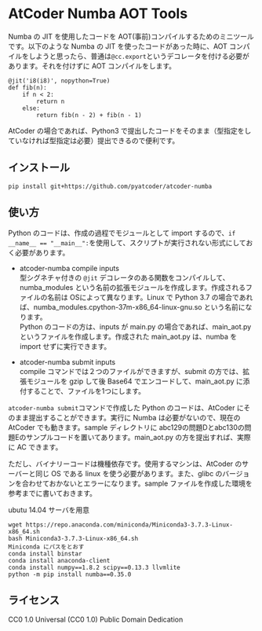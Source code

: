 # AtCoder Numba AOT Tools

Numba の JIT を使用したコードを AOT(事前)コンパイルするためのミニツールです。以下のような Numba の JIT を使ったコードがあった時に、AOT コンパイルをしようと思ったら、普通は`@cc.export`というデコレータを付ける必要があります。それを付けずに AOT コンパイルをします。

```
@jit('i8(i8)', nopython=True)
def fib(n):
    if n < 2:
        return n
    else:
        return fib(n - 2) + fib(n - 1)
```

AtCoder の場合であれば、Python3 で提出したコードをそのまま（型指定をしていなければ型指定は必要）提出できるので便利です。


## インストール

```
pip install git+https://github.com/pyatcoder/atcoder-numba
```

## 使い方

Python のコードは、作成の過程でモジュールとして import するので、`if __name__ == "__main__":`を使用して、スクリプトが実行されない形式にしておく必要があります。

- atcoder-numba compile inputs  
型シグネチャ付きの `@jit` デコレータのある関数をコンパイルして、numba_modules という名前の拡張モジュールを作成します。作成されるファイルの名前は OSによって異なります。Linux で Python 3.7 の場合であれば、numba_modules.cpython-37m-x86_64-linux-gnu.so という名前になります。  
Python のコードの方は、inputs が main.py の場合であれば、main_aot.py というファイルを作成します。作成された main_aot.py は、numba を import せずに実行できます。

- atcoder-numba submit inputs  
compile コマンドでは２つのファイルができますが、submit の方では、拡張モジュールを gzip して後 Base64 でエンコードして、main_aot.py に添付することで、ファイルを1つにします。

`atcoder-numba submit`コマンドで作成した Python のコードは、AtCoder にそのまま提出することができます。実行に Numba は必要がないので、現在の AtCoder でも動きます。sample ディレクトリに abc129の問題Dとabc130の問題Eのサンプルコードを置いてあります。main_aot.py の方を提出すれば、実際に AC できます。

ただし、バイナリーコードは機種依存です。使用するマシンは、AtCoder のサーバーと同じ OS である linux を使う必要があります。また、glibc のバージョンを合わせておかないとエラーになります。sample ファイルを作成した環境を参考までに書いておきます。

ubutu 14.04 サーバを用意

```
wget https://repo.anaconda.com/miniconda/Miniconda3-3.7.3-Linux-x86_64.sh
bash Miniconda3-3.7.3-Linux-x86_64.sh
Miniconda にパスをとおす
conda install binstar
conda install anaconda-client
conda install numpy==1.8.2 scipy==0.13.3 llvmlite
python -m pip install numba==0.35.0
```

## ライセンス

CC0 1.0 Universal (CC0 1.0) Public Domain Dedication

